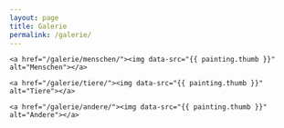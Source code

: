 ```yaml
---
layout: page
title: Galerie
permalink: /galerie/
---
```


<div class="my-gallery">

    <a href="/galerie/menschen/"><img data-src="{{ painting.thumb }}" alt="Menschen"></a>

    <a href="/galerie/tiere/"><img data-src="{{ painting.thumb }}" alt="Tiere"></a>

    <a href="/galerie/andere/"><img data-src="{{ painting.thumb }}" alt="Andere"></a>

</div>